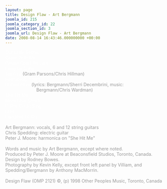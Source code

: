 ```yaml
---
layout: page
title: Design Flaw - Art Bergmann
joomla_id: 215
joomla_category_id: 22
joomla_section_id: 3
joomla_url: Design Flaw - Art Bergmann
date: 2008-08-14 16:43:46.000000000 +00:00
---
```

<span style="color: #999999"><span style="color: #ffffff">Our Little Secret<br />
Crawl With Me<br />
Please Don't Be Late<br />
Hospital Song<br />
Sin City</span> (Gram Parsons/Chris Hillman)<br />
<span style="color: #ffffff">Faithlessly Yours<br />
Buried Alive</span> (lyrics: Bergmann/Sherri Decembrini, music: <br />
&nbsp;&nbsp;&nbsp;&nbsp;&nbsp;&nbsp;&nbsp;&nbsp;&nbsp;&nbsp;&nbsp;&nbsp;&nbsp;&nbsp;&nbsp;&nbsp;&nbsp;&nbsp;&nbsp;&nbsp;&nbsp;&nbsp;&nbsp;&nbsp; Bergmann/Chris Wardman)<br />
<span style="color: #ffffff">She Hit Me<br />
More Blue Shock<br />
If She Could Sing<br />
Dive<br />
Hungout To Dry</span><br />
<br />
Art Bergmann: vocals, 6 and 12 string guitars<br />
Chris Spedding: electric guitar<br />
Peter J. Moore: harmonica on &quot;She Hit Me&quot;<br />
<br />
Words and music by Art Bergmann, except where noted.<br />
Produced by Peter J. Moore at Beaconsfield Studios, Toronto, Canada.<br />
Design by Rodney Bowes.<br />
Photography by Kevin Kelly, except front left panel by Villiam, and Spedding/Bergmann by Anthony MacMorrin.<br />
<br />
Design Flaw (OMP 2121) &copy;, (p) 1998 Other Peoples Music, Toronto, Canada<br />
<!--StartFragment-->
<p class="MsoNormal">
<!--StartFragment-->
</p>
</span><br />
<br />
<br />
